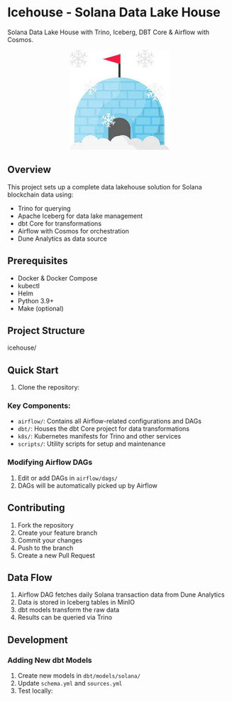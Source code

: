 # Icehouse - Solana Data Lake House

Solana Data Lake House with Trino, Iceberg, DBT Core & Airflow with Cosmos.

<p align="center">
  <img src="/imgs/icehouse.jpeg" alt="icehouse">
</p>

## Overview
This project sets up a complete data lakehouse solution for Solana blockchain data using:
- Trino for querying
- Apache Iceberg for data lake management
- dbt Core for transformations
- Airflow with Cosmos for orchestration
- Dune Analytics as data source

## Prerequisites
- Docker & Docker Compose
- kubectl
- Helm
- Python 3.9+
- Make (optional)

## Project Structure


icehouse/


## Quick Start

1. Clone the repository:






### Key Components:
- `airflow/`: Contains all Airflow-related configurations and DAGs
- `dbt/`: Houses the dbt Core project for data transformations
- `k8s/`: Kubernetes manifests for Trino and other services
- `scripts/`: Utility scripts for setup and maintenance






### Modifying Airflow DAGs
1. Edit or add DAGs in `airflow/dags/`
2. DAGs will be automatically picked up by Airflow

## Contributing
1. Fork the repository
2. Create your feature branch
3. Commit your changes
4. Push to the branch
5. Create a new Pull Request

## Data Flow
1. Airflow DAG fetches daily Solana transaction data from Dune Analytics
2. Data is stored in Iceberg tables in MinIO
3. dbt models transform the raw data
4. Results can be queried via Trino

## Development

### Adding New dbt Models
1. Create new models in `dbt/models/solana/`
2. Update `schema.yml` and `sources.yml`
3. Test locally:





